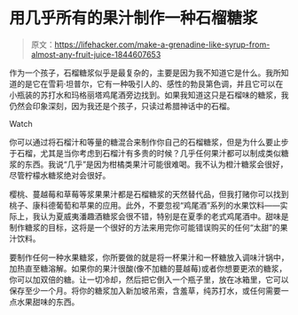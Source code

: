 # 用几乎所有的果汁制作一种石榴糖浆

> 原文：<https://lifehacker.com/make-a-grenadine-like-syrup-from-almost-any-fruit-juice-1844607653>

作为一个孩子，石榴糖浆似乎是最复杂的，主要是因为我不知道它是什么。我所知道的是它在雪莉·坦普尔，它有一种吸引人的、感性的勃艮第色调，并且它可以在小瓶装的苏打水和玛格丽塔鸡尾酒旁边找到。如果我知道这只是石榴味的糖浆，我仍然会印象深刻，因为我还是个孩子，只读过希腊神话中的石榴。

Watch

你可以通过将石榴汁和等量的糖混合来制作你自己的石榴糖浆，但是为什么要止步于石榴，尤其是当你考虑到石榴汁有多贵的时候？几乎任何果汁都可以制成类似糖浆的东西。我说“几乎”是因为柑橘类果汁可能很难喝。我不认为橙汁糖浆会很好，尽管柠檬水糖浆绝对会很好。

樱桃、蔓越莓和草莓等浆果果汁都是石榴糖浆的天然替代品，但我打赌你可以找到桃子、康科德葡萄和苹果的应用。此外，不要忽视“鸡尾酒”系列的水果饮料——实际上，我认为夏威夷潘趣酒糖浆会很不错，特别是在夏季的老式鸡尾酒中。甜味是制作糖浆的目标，这将是一个很好的方法来用完你可能错误购买的任何“太甜”的果汁饮料。

要制作任何一种水果糖浆，你所要做的就是将一杯果汁和一杯糖放入调味汁锅中，加热直至糖溶解。如果你的果汁很酸(像不加糖的蔓越莓)或者你想要更浓的糖浆，你可以加双倍的糖。让一切冷却，然后把它倒入一个瓶子里，放在冰箱里，它可以保存至少一个月。将你的糖浆加入新加坡吊索，含羞草，纯苏打水，或任何需要一点水果甜味的东西。